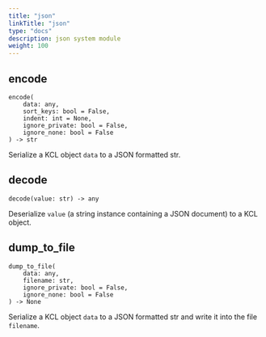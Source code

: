 ```yaml
---
title: "json"
linkTitle: "json"
type: "docs"
description: json system module
weight: 100
---
```

## encode

```
encode(
    data: any,
    sort_keys: bool = False,
    indent: int = None,
    ignore_private: bool = False,
    ignore_none: bool = False
) -> str
```

Serialize a KCL object `data` to a JSON formatted str.

## decode

`decode(value: str) -> any`

Deserialize `value` (a string instance containing a JSON document) to a KCL object.

## dump_to_file

```
dump_to_file(
    data: any,
    filename: str,
    ignore_private: bool = False,
    ignore_none: bool = False
) -> None
```

Serialize a KCL object `data` to a JSON formatted str and write it into the file `filename`.
